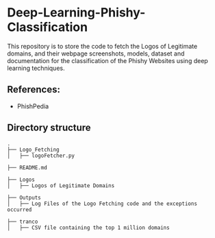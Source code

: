 # Deep-Learning-Phishy-Classification
This repository is to store the code to fetch the Logos of Legitimate domains, and their webpage screenshots, models, dataset and documentation for the classification of the Phishy Websites using deep learning techniques.

## References:
- PhishPedia

## Directory structure
```
.
├── Logo_Fetching
│   ├── logoFetcher.py

├── README.md

├── Logos
│   ├── Logos of Legitimate Domains

├── Outputs
│   ├── Log Files of the Logo Fetching code and the exceptions occurred

├── tranco
│   ├── CSV file containing the top 1 million domains
